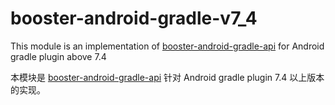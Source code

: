 # booster-android-gradle-v7_4

This module is an implementation of [booster-android-gradle-api](../booster-android-gradle-api) for Android gradle plugin above 7.4

本模块是 [booster-android-gradle-api](../booster-android-gradle-api) 针对 Android gradle plugin 7.4 以上版本的实现。

